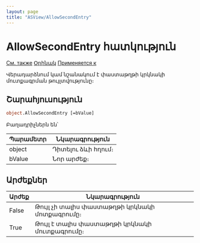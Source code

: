 ```yaml
---
layout: page
title: "ASView/AllowSecondEntry"
---
```



# AllowSecondEntry հատկություն

[См. также](../Asview.md) [Օրինակ](../../Examples/E_AsView.html) [Применяется к](../Asview.md)

Վերադարձնում կամ նշանակում է փաստաթղթի կրկնակի մուտքագրման թույլտվությունը։

## Շարահյուսություն

``` vb
object.AllowSecondEntry [=bValue] 
```

Բաղադրիչներն են՝


| Պարամետր | Նկարագրություն |
|--|--|
| object| Դիտելու ձևի հղում։|
| bValue | Նոր արժեք։ |

## Արժեքներ


| Արժեք | Նկարագրություն |
|--|--|
| False | Թույլ չի տալիս փաստաթղթի կրկնակի մոտքագրումը։  |
| True | Թույլ է տալիս փաստաթղթի կրկնակի մուտքագրումը։  |


